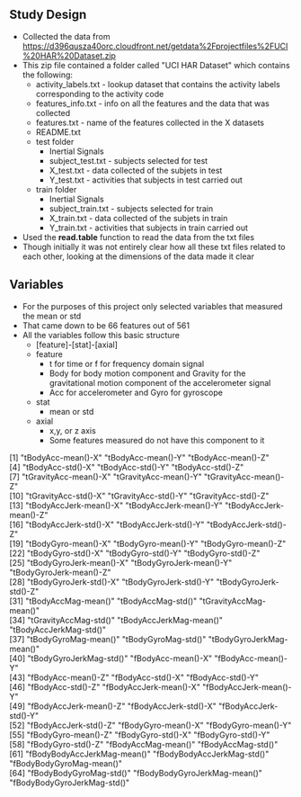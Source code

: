 ## Study Design
* Collected the data from https://d396qusza40orc.cloudfront.net/getdata%2Fprojectfiles%2FUCI%20HAR%20Dataset.zip
* This zip file contained a folder called "UCI HAR Dataset" which contains the following:
  + activity_labels.txt - lookup dataset that contains the activity labels corresponding to the activity code
  + features_info.txt - info on all the features and the data that was collected
  + features.txt - name of the features collected in the X datasets
  + README.txt
  + test folder
    + Inertial Signals
    + subject_test.txt - subjects selected for test
    + X_test.txt - data collected of the subjets in test
    + Y_test.txt - activities that subjects in test carried out
  + train folder
    + Inertial Signals
    + subject_train.txt - subjects selected for train
    + X_train.txt - data collected of the subjets in train
    + Y_train.txt - activities that subjects in train carried out
* Used the **read.table** function to read the data from the txt files
* Though initially it was not entirely clear how all these txt files related to each other, looking at the dimensions of the data made it clear

## Variables
* For the purposes of this project only selected variables that measured the mean or std
* That came down to be 66 features out of 561
* All the variables follow this basic structure
  * [feature]-[stat]-[axial]
  * feature
    * t for time or f for frequency domain signal
    * Body for body motion component and Gravity for the gravitational motion component of the accelerometer signal
    * Acc for accelerometer and Gyro for gyroscope
  * stat
    * mean or std
  * axial
    * x,y, or z axis
    * Some features measured do not have this component to it
  
[1] "tBodyAcc-mean()-X"           "tBodyAcc-mean()-Y"           "tBodyAcc-mean()-Z"          
 [4] "tBodyAcc-std()-X"            "tBodyAcc-std()-Y"            "tBodyAcc-std()-Z"           
 [7] "tGravityAcc-mean()-X"        "tGravityAcc-mean()-Y"        "tGravityAcc-mean()-Z"       
[10] "tGravityAcc-std()-X"         "tGravityAcc-std()-Y"         "tGravityAcc-std()-Z"        
[13] "tBodyAccJerk-mean()-X"       "tBodyAccJerk-mean()-Y"       "tBodyAccJerk-mean()-Z"      
[16] "tBodyAccJerk-std()-X"        "tBodyAccJerk-std()-Y"        "tBodyAccJerk-std()-Z"       
[19] "tBodyGyro-mean()-X"          "tBodyGyro-mean()-Y"          "tBodyGyro-mean()-Z"         
[22] "tBodyGyro-std()-X"           "tBodyGyro-std()-Y"           "tBodyGyro-std()-Z"          
[25] "tBodyGyroJerk-mean()-X"      "tBodyGyroJerk-mean()-Y"      "tBodyGyroJerk-mean()-Z"     
[28] "tBodyGyroJerk-std()-X"       "tBodyGyroJerk-std()-Y"       "tBodyGyroJerk-std()-Z"      
[31] "tBodyAccMag-mean()"          "tBodyAccMag-std()"           "tGravityAccMag-mean()"      
[34] "tGravityAccMag-std()"        "tBodyAccJerkMag-mean()"      "tBodyAccJerkMag-std()"      
[37] "tBodyGyroMag-mean()"         "tBodyGyroMag-std()"          "tBodyGyroJerkMag-mean()"    
[40] "tBodyGyroJerkMag-std()"      "fBodyAcc-mean()-X"           "fBodyAcc-mean()-Y"          
[43] "fBodyAcc-mean()-Z"           "fBodyAcc-std()-X"            "fBodyAcc-std()-Y"           
[46] "fBodyAcc-std()-Z"            "fBodyAccJerk-mean()-X"       "fBodyAccJerk-mean()-Y"      
[49] "fBodyAccJerk-mean()-Z"       "fBodyAccJerk-std()-X"        "fBodyAccJerk-std()-Y"       
[52] "fBodyAccJerk-std()-Z"        "fBodyGyro-mean()-X"          "fBodyGyro-mean()-Y"         
[55] "fBodyGyro-mean()-Z"          "fBodyGyro-std()-X"           "fBodyGyro-std()-Y"          
[58] "fBodyGyro-std()-Z"           "fBodyAccMag-mean()"          "fBodyAccMag-std()"          
[61] "fBodyBodyAccJerkMag-mean()"  "fBodyBodyAccJerkMag-std()"   "fBodyBodyGyroMag-mean()"    
[64] "fBodyBodyGyroMag-std()"      "fBodyBodyGyroJerkMag-mean()" "fBodyBodyGyroJerkMag-std()" 
